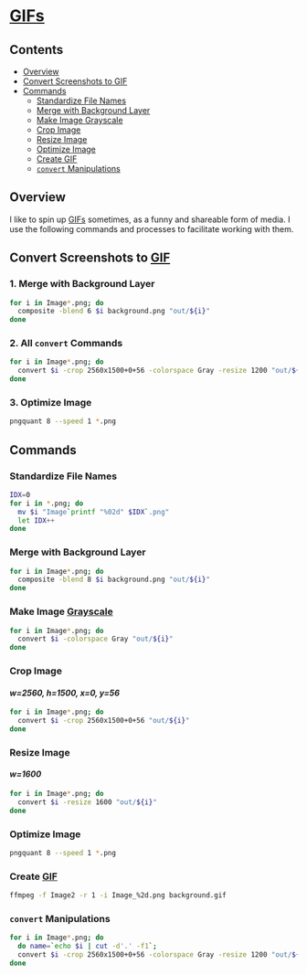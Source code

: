 # [GIFs](https://en.wikipedia.org/wiki/GIF)

## Contents
- [Overview](#overview)
- [Convert Screenshots to GIF](#convert-screenshots-to-gif)
- [Commands](#useful-commands)
  - [Standardize File Names](#standardize-file-names)
  - [Merge with Background Layer](#merge-with-background-layer)
  - [Make Image Grayscale](#make-image-grascale)
  - [Crop Image](#crop-image)
  - [Resize Image](#resize-image)
  - [Optimize Image](#optimize-image)
  - [Create GIF](#create-gif)
  - [`convert` Manipulations](#convert-manipulations)

## Overview
I like to spin up [GIFs](https://en.wikipedia.org/wiki/GIF) sometimes, as a funny and shareable form of media. I use the following commands and processes to facilitate working with them.

## Convert Screenshots to [GIF](https://en.wikipedia.org/wiki/GIF)

### 1. Merge with Background Layer
```bash
for i in Image*.png; do
  composite -blend 6 $i background.png "out/${i}"
done
```

### 2. All `convert` Commands
```bash
for i in Image*.png; do
  convert $i -crop 2560x1500+0+56 -colorspace Gray -resize 1200 "out/${i}"
done
```

### 3. Optimize Image
```bash
pngquant 8 --speed 1 *.png 
```

## Commands

### Standardize File Names
```bash
IDX=0
for i in *.png; do
  mv $i "Image`printf "%02d" $IDX`.png"
  let IDX++
done
```

### Merge with Background Layer
```bash
for i in Image*.png; do
  composite -blend 8 $i background.png "out/${i}"
done
```

### Make Image [Grayscale](https://en.wikipedia.org/wiki/Grayscale)
```bash
for i in Image*.png; do
  convert $i -colorspace Gray "out/${i}"
done
```

### Crop Image

#### _w=2560, h=1500, x=0, y=56_
```bash
for i in Image*.png; do
  convert $i -crop 2560x1500+0+56 "out/${i}"
done
```

### Resize Image

#### _w=1600_
```bash
for i in Image*.png; do
  convert $i -resize 1600 "out/${i}"
done
```

### Optimize Image
```bash
pngquant 8 --speed 1 *.png 
```

### Create [GIF](https://en.wikipedia.org/wiki/GIF)
```bash
ffmpeg -f Image2 -r 1 -i Image_%2d.png background.gif
```

### `convert` Manipulations
```bash
for i in Image*.png; do
  do name=`echo $i | cut -d'.' -f1`;
  convert $i -crop 2560x1500+0+56 -colorspace Gray -resize 1200 "out/${i}"
done
```

